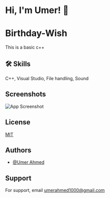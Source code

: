 # Hi, I'm Umer! 👋


# Birthday-Wish
This is a basic c++

## 🛠 Skills
C++, Visual Studio, File handling, Sound


## Screenshots
![App Screenshot](https://github.com/imumer12/Birthday-Wish/blob/main/birthday%20wish.png)


## License

[MIT](https://choosealicense.com/licenses/mit/)


## Authors

- [@Umer Ahmed](https://www.github.com/imumer12)


## Support

For support, email umerahmed1000@gmail.com
